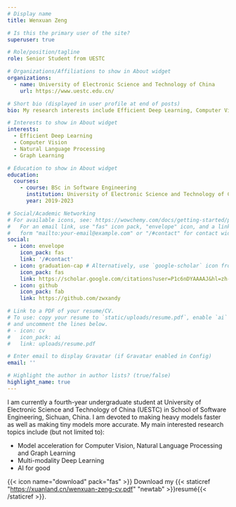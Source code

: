 ```yaml
---
# Display name
title: Wenxuan Zeng

# Is this the primary user of the site?
superuser: true

# Role/position/tagline
role: Senior Student from UESTC

# Organizations/Affiliations to show in About widget
organizations:
  - name: University of Electronic Science and Technology of China
    url: https://www.uestc.edu.cn/

# Short bio (displayed in user profile at end of posts)
bio: My research interests include Efficient Deep Learning, Computer Vision, Natural Language Processing and Graph Learning.

# Interests to show in About widget
interests:
  - Efficient Deep Learning
  - Computer Vision
  - Natural Language Processing
  - Graph Learning

# Education to show in About widget
education:
  courses:
    - course: BSc in Software Engineering
      institution: University of Electronic Science and Technology of China
      year: 2019-2023

# Social/Academic Networking
# For available icons, see: https://wowchemy.com/docs/getting-started/page-builder/#icons
#   For an email link, use "fas" icon pack, "envelope" icon, and a link in the
#   form "mailto:your-email@example.com" or "/#contact" for contact widget.
social:
  - icon: envelope
    icon_pack: fas
    link: '/#contact'
  - icon: graduation-cap # Alternatively, use `google-scholar` icon from `ai` icon pack
    icon_pack: fas
    link: https://scholar.google.com/citations?user=P1c6nDYAAAAJ&hl=zh-CN
  - icon: github
    icon_pack: fab
    link: https://github.com/zwxandy

# Link to a PDF of your resume/CV.
# To use: copy your resume to `static/uploads/resume.pdf`, enable `ai` icons in `params.toml`,
# and uncomment the lines below.
# - icon: cv
#   icon_pack: ai
#   link: uploads/resume.pdf

# Enter email to display Gravatar (if Gravatar enabled in Config)
email: ''

# Highlight the author in author lists? (true/false)
highlight_name: true
---
```


I am currently a fourth-year undergraduate student at University of Electronic Science and Technology of China (UESTC) in School of Software Engineering, Sichuan, China.
I am devoted to making heavy models faster as well as making tiny models more accurate. My main interested research topics include (but not limited to):
  - Model acceleration for Computer Vision, Natural Language Processing and Graph Learning
  - Multi-modality Deep Learning
  - AI for good

{{< icon name="download" pack="fas" >}} Download my {{< staticref "https://xuanland.cn/wenxuan-zeng-cv.pdf" "newtab" >}}resumé{{< /staticref >}}.
